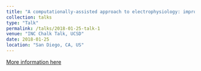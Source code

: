 ```yaml
---
title: "A computationally-assisted approach to electrophysiology: improving neural recordings and stimulation using biophysical simulations"
collection: talks
type: "Talk"
permalink: /talks/2018-01-25-talk-1
venue: "INC Chalk Talk, UCSD"
date: 2018-01-25
location: "San Diego, CA, US"
---
```


[More information here](https://inc.ucsd.edu/events/chalk-talks/)
